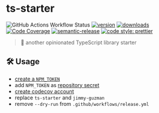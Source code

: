 # ts-starter

![GitHub Actions Workflow Status](https://img.shields.io/github/actions/workflow/status/jimmy-guzman/ts-starter/cd.yml?style=flat-square&logo=github-actions)
[![version](https://img.shields.io/npm/v/ts-starter.svg?logo=npm&style=flat-square)](https://www.npmjs.com/package/ts-starter)
[![downloads](https://img.shields.io/npm/dm/ts-starter.svg?logo=npm&style=flat-square)](http://www.npmtrends.com/ts-starter)
[![Code Coverage](https://img.shields.io/codecov/c/github/jimmy-guzman/ts-starter.svg?style=flat-square&logo=codecov)](https://codecov.io/github/jimmy-guzman/ts-starter)
[![semantic-release](https://img.shields.io/badge/%20%20%F0%9F%93%A6%F0%9F%9A%80-semantic--release-e10079.svg?style=flat-square)](https://semantic-release.gitbook.io/semantic-release)
[![code style: prettier](https://img.shields.io/badge/code_style-prettier-ff69b4.svg?style=flat-square&logo=prettier)](https://github.com/prettier/prettier)

> 🍱 another opinionated TypeScript library starter

## 🛠️ Usage

- [create a `NPM_TOKEN`](https://docs.npmjs.com/about-access-tokens)
- add `NPM_TOKEN` as [repository secret](https://docs.github.com/en/actions/reference/encrypted-secrets#creating-encrypted-secrets-for-a-repository)
- [create codecov account](https://docs.codecov.io/docs/quick-start)
- replace `ts-starter` and `jimmy-guzman`
- remove `--dry-run` from `.github/workflows/release.yml`
